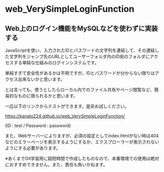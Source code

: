 # web_VerySimpleLoginFunction
## Web上のログイン機能をMySQLなどを使わずに実装する
 
 JavaScriptを使い、入力されたIDとパスワードの文字列を連結して、その連結した文字列をジャンプ先のURLとしてユーザーフォルダ内のID宛のフォルダにアクセスする単純な仕組みのログインシステムです。

 単純すぎて安全性があるかは不明ですが、IDとパスワードが分からない限りはアクセス出来ないかと思います。

 とは言っても、使うとしたらローカル内でのファイル共有やページ閲覧など、簡易的なものに限られるかと思います。

 一応以下のリンクからテストができます。是非お試しください。

 https://kanato224.github.io/web_VerySimpleLoginFunction/
 
 (ID : test / Password : password)

 
 また、Webサーバーによりますが、必須の設定としてindex.htmlがない時は404などのエラーページを表示するようにするか、エクスプローラーが表示されないようにする必要があります。
 
 ※あくまでGit学習用に超短時間で作成したものなので、本番環境での使用は絶対におすすめできません。また、責任も負いかねます。
